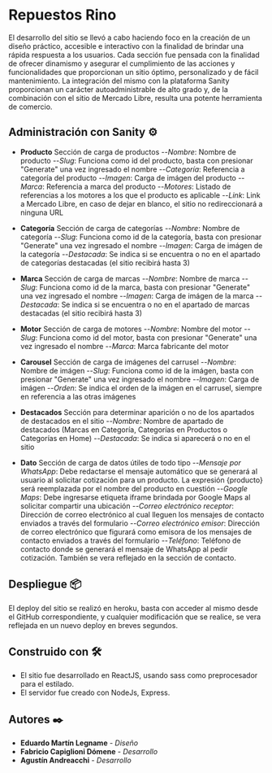 # Repuestos Rino

El desarrollo del sitio se llevó a cabo haciendo foco en la creación de un diseño práctico, accesible e interactivo con la finalidad de brindar una rápida respuesta a los usuarios.
Cada sección fue pensada con la finalidad de ofrecer dinamismo y asegurar el cumplimiento de las acciones y funcionalidades que proporcionan un sitio óptimo, personalizado y de fácil mantenimiento.
La integración del mismo con la plataforma Sanity proporcionan un carácter autoadministrable de alto grado y, de la combinación con el sitio de Mercado Libre, resulta una potente herramienta de comercio.

## Administración con Sanity ⚙️

- **Producto** Sección de carga de productos
  --_Nombre_: Nombre de producto
  --_Slug_: Funciona como id del producto, basta con presionar "Generate" una vez ingresado el nombre
  --_Categoría_: Referencia a categoría del producto
  --_Imagen_: Carga de imágen del producto
  --_Marca_: Referencia a marca del producto
  --_Motores_: Listado de referencias a los motores a los que el producto es aplicable
  --_Link_: Link a Mercado Libre, en caso de dejar en blanco, el sitio no redireccionará a ninguna URL

- **Categoría** Sección de carga de categorías
  --_Nombre_: Nombre de categoría
  --_Slug_: Funciona como id de la categoría, basta con presionar "Generate" una vez ingresado el nombre
  --_Imagen_: Carga de imágen de la categoría
  --_Destacada_: Se indica si se encuentra o no en el apartado de categorías destacadas (el sitio recibirá hasta 3)

- **Marca** Sección de carga de marcas
  --_Nombre_: Nombre de marca
  --_Slug_: Funciona como id de la marca, basta con presionar "Generate" una vez ingresado el nombre
  --_Imagen_: Carga de imágen de la marca
  --_Destacada_: Se indica si se encuentra o no en el apartado de marcas destacadas (el sitio recibirá hasta 3)

- **Motor** Sección de carga de motores
  --_Nombre_: Nombre del motor
  --_Slug_: Funciona como id del motor, basta con presionar "Generate" una vez ingresado el nombre
  --_Marca_: Marca fabricante del motor

- **Carousel** Sección de carga de imágenes del carrusel
  --_Nombre_: Nombre de imágen
  --_Slug_: Funciona como id de la imágen, basta con presionar "Generate" una vez ingresado el nombre
  --_Imagen_: Carga de imágen
  --_Orden_: Se indica el orden de la imágen en el carrusel, siempre en referencia a las otras imágenes

- **Destacados** Sección para determinar aparición o no de los apartados de destacados en el sitio
  --_Nombre_: Nombre de apartado de destacados (Marcas en Categoría, Categorías en Productos o Categorías en Home)
  --_Destacada_: Se indica si aparecerá o no en el sitio

- **Dato** Sección de carga de datos útiles de todo tipo
  --_Mensaje por WhatsApp_: Debe redactarse el mensaje automático que se generará al usuario al solicitar cotización para un producto. La expresión {producto} será reemplazada por el nombre del producto en cuestión
  --_Google Maps_: Debe ingresarse etiqueta iframe brindada por Google Maps al solicitar compartir una ubicación
  --_Correo electrónico receptor_: Dirección de correo electrónico al cual lleguen los mensajes de contacto enviados a través del formulario
  --_Correo electrónico emisor_: Dirección de correo electrónico que figurará como emisora de los mensajes de contacto enviados a través del formulario
  --_Teléfono_: Teléfono de contacto donde se generará el mensaje de WhatsApp al pedir cotización. También se vera reflejado en la sección de contacto.

## Despliegue 📦

El deploy del sitio se realizó en heroku, basta con acceder al mismo desde el GitHub correspondiente, y cualquier modificación que se realice, se vera reflejada en un nuevo deploy en breves segundos.

## Construido con 🛠️

- El sitio fue desarrollado en ReactJS, usando sass como preprocesador para el estilado.
- El servidor fue creado con NodeJs, Express.

## Autores ✒️

- **Eduardo Martín Legname** - _Diseño_
- **Fabricio Capiglioni Dómene** - _Desarrollo_
- **Agustín Andreacchi** - _Desarrollo_
